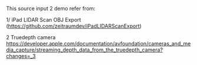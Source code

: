 This source input 2 demo refer from:

1/ iPad LIDAR Scan OBJ Export (https://github.com/zeitraumdev/iPadLIDARScanExport)

2 Truedepth camera https://developer.apple.com/documentation/avfoundation/cameras_and_media_capture/streaming_depth_data_from_the_truedepth_camera?changes=_3

